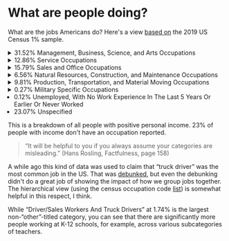 # What are people doing?

What are the jobs Americans do? Here's a view [based on][] the 2019 US Census 1% sample.

[based on]: https://github.com/ajschumacher/income "GitHub repository: ajschumacher/income"


<style>
  details {padding-left: 1em}
  summary {margin-left: -1em}
  ul {margin-top: 0em; margin-bottom: 0em; padding-left: 1em;}
</style>


<details><summary>31.52% Management, Business, Science, and Arts Occupations</summary>
<details><summary>12.62% Management, Business, and Financial Occupations</summary>
<details><summary> 8.44% Management Occupations</summary>
<ul>
<li> 0.78% Chief Executives And Legislators</li>
<li> 0.52% General And Operations Managers</li>
<li> 0.03% Advertising And Promotions Managers</li>
<li> 0.26% Marketing Managers</li>
<li> 0.25% Sales Managers</li>
<li> 0.05% Public Relations And Fundraising Managers</li>
<li> 0.03% Administrative Services Managers</li>
<li> 0.06% Facilities Managers</li>
<li> 0.32% Computer And Information Systems Managers</li>
<li> 0.64% Financial Managers</li>
<li> 0.01% Compensation And Benefits Managers</li>
<li> 0.14% Human Resources Managers</li>
<li> 0.03% Training And Development Managers</li>
<li> 0.14% Industrial Production Managers</li>
<li> 0.11% Purchasing Managers</li>
<li> 0.13% Transportation, Storage, And Distribution Managers</li>
<li> 0.45% Farmers, Ranchers, And Other Agricultural Managers</li>
<li> 0.44% Construction Managers</li>
<li> 0.50% Education And Childcare Administrators</li>
<li> 0.09% Architectural And Engineering Managers</li>
<li> 0.41% Food Service Managers</li>
<li> 0.02% Entertainment and Recreation Managers</li>
<li> 0.07% Lodging Managers</li>
<li> 0.32% Medical And Health Services Managers</li>
<li> 0.01% Natural Sciences Managers</li>
<li> 0.30% Property, Real Estate, And Community Association Managers</li>
<li> 0.21% Social And Community Service Managers</li>
<li> 0.01% Emergency Management Directors</li>
<li> 2.13% Other Managers</li>
</ul>
</details>
<details><summary> 4.18% Business and Financial Operations Occupations</summary>
<ul>
<li> 0.02% Agents And Business Managers Of Artists, Performers, And Athletes</li>
<li> 0.00% Buyers And Purchasing Agents, Farm Products</li>
<li> 0.10% Wholesale And Retail Buyers, Except Farm Products</li>
<li> 0.14% Purchasing Agents, Except Wholesale, Retail, And Farm Products</li>
<li> 0.16% Claims Adjusters, Appraisers, Examiners, And Investigators</li>
<li> 0.15% Compliance Officers</li>
<li> 0.08% Cost Estimators</li>
<li> 0.40% Human Resources Workers</li>
<li> 0.04% Compensation, Benefits, And Job Analysis Specialists</li>
<li> 0.08% Training And Development Specialists</li>
<li> 0.08% Logisticians</li>
<li> 0.31% Project Management Specialists</li>
<li> 0.49% Management Analysts</li>
<li> 0.08% Meeting, Convention, And Event Planners</li>
<li> 0.04% Fundraisers</li>
<li> 0.17% Market Research Analysts And Marketing Specialists</li>
<li> 0.18% Business Operations Specialists, All Other</li>
<li> 0.85% Accountants And Auditors</li>
<li> 0.05% Property Appraisers and Assessors</li>
<li> 0.03% Budget Analysts</li>
<li> 0.02% Credit Analysts</li>
<li> 0.13% Financial And Investment Analysts</li>
<li> 0.20% Personal Financial Advisors</li>
<li> 0.06% Insurance Underwriters</li>
<li> 0.01% Financial Examiners</li>
<li> 0.16% Credit Counselors And Loan Officers</li>
<li> 0.03% Tax Examiners And Collectors, And Revenue Agents</li>
<li> 0.07% Tax Preparers</li>
<li> 0.05% Other Financial Specialists</li>
</ul>
</details>
</details>
<details><summary> 4.91% Computer, Engineering, and Science Occupations</summary>
<details><summary> 2.40% Computer and Mathematical Occupations</summary>
<ul>
<li> 0.02% Computer And Information Research Scientists</li>
<li> 0.29% Computer Systems Analysts</li>
<li> 0.06% Information Security Analysts</li>
<li> 0.17% Computer Programmers</li>
<li> 0.74% Software Developers</li>
<li> 0.03% Software Quality Assurance Analysts and Testers</li>
<li> 0.05% Web Developers</li>
<li> 0.03% Web And Digital Interface Designers</li>
<li> 0.30% Computer Support Specialists</li>
<li> 0.06% Database Administrators and Architects</li>
<li> 0.11% Network And Computer Systems Administrators</li>
<li> 0.05% Computer Network Architects</li>
<li> 0.31% Computer Occupations, All Other</li>
<li> 0.02% Actuaries</li>
<li> 0.08% Operations Research Analysts</li>
<li> 0.08% Other Mathematical Science Occupations</li>
</ul>
</details>
<details><summary> 1.65% Architecture and Engineering Occupations</summary>
<ul>
<li> 0.10% Architects, Except Landscape And Naval</li>
<li> 0.02% Landscape Architects</li>
<li> 0.02% Surveyors, Cartographers, And Photogrammetrists</li>
<li> 0.07% Aerospace Engineers</li>
<li> 0.01% Biomedical And Agricultural Engineers</li>
<li> 0.04% Chemical Engineers</li>
<li> 0.21% Civil Engineers</li>
<li> 0.03% Computer Hardware Engineers</li>
<li> 0.13% Electrical And Electronics Engineers</li>
<li> 0.02% Environmental Engineers</li>
<li> 0.13% Industrial Engineers, Including Health And Safety</li>
<li> 0.01% Marine Engineers And Naval Architects</li>
<li> 0.03% Materials Engineers</li>
<li> 0.16% Mechanical Engineers</li>
<li> 0.02% Petroleum, Mining And Geological Engineers, Including Mining Safety Engineers</li>
<li> 0.30% Other Engineers</li>
<li> 0.03% Architectural And Civil Drafters</li>
<li> 0.05% Other Drafters</li>
<li> 0.06% Electrical And Electronic Engineering Technologists And Technicians</li>
<li> 0.20% Other Engineering Technologists And Technicians, Except Drafters</li>
<li> 0.04% Surveying And Mapping Technicians</li>
</ul>
</details>
<details><summary> 0.87% Life, Physical, and Social Science Occupations</summary>
<ul>
<li> 0.02% Agricultural And Food Scientists</li>
<li> 0.05% Biological Scientists</li>
<li> 0.02% Conservation Scientists And Foresters</li>
<li> 0.07% Other Life Scientists</li>
<li> 0.01% Astronomers And Physicists</li>
<li> 0.01% Atmospheric And Space Scientists</li>
<li> 0.05% Chemists And Materials Scientists</li>
<li> 0.02% Environmental Scientists And Specialists, Including Health</li>
<li> 0.03% Geoscientists And Hydrologists, Except Geographers</li>
<li> 0.15% Physical Scientists, All Other</li>
<li> 0.02% Economists</li>
<li> 0.01% Clinical And Counseling Psychologists</li>
<li> 0.03% School Psychologists</li>
<li> 0.08% Other Psychologists</li>
<li> 0.02% Urban And Regional Planners</li>
<li> 0.03% Other Social Scientists</li>
<li> 0.02% Agricultural And Food Science Technicians</li>
<li> 0.01% Biological Technicians</li>
<li> 0.04% Chemical Technicians</li>
<li> 0.01% Environmental Science and Geoscience Technicians, And Nuclear Technicians</li>
<li> 0.12% Other Life, Physical, And Social Science Technicians</li>
<li> 0.04% Occupational Health And Safety Specialists and Technicians</li>
</ul>
</details>
</details>
<details><summary> 9.34% Education, Legal, Community Service, Arts, and Media Occupations</summary>
<details><summary> 1.43% Community and Social Service Occupations</summary>
<ul>
<li> 0.06% Substance Abuse And Behavioral Disorder Counselors</li>
<li> 0.19% Educational, Guidance, And Career Counselors And Advisors</li>
<li> 0.02% Marriage And Family Therapists</li>
<li> 0.06% Mental Health Counselors</li>
<li> 0.01% Rehabilitation Counselors</li>
<li> 0.10% Counselors, All Other</li>
<li> 0.03% Child, Family, And School Social Workers</li>
<li> 0.04% Healthcare Social Workers</li>
<li> 0.01% Mental Health And Substance Abuse Social Workers</li>
<li> 0.33% Social Workers, All Other</li>
<li> 0.04% Probation Officers And Correctional Treatment Specialists</li>
<li> 0.11% Social And Human Service Assistants</li>
<li> 0.05% Other Community and Social Service Specialists</li>
<li> 0.28% Clergy</li>
<li> 0.04% Directors, Religious Activities And Education</li>
<li> 0.06% Religious Workers, All Other</li>
</ul>
</details>
<details><summary> 0.92% Legal Occupations</summary>
<ul>
<li> 0.62% Lawyers, And Judges, Magistrates, And Other Judicial Workers</li>
<li> 0.01% Judicial Law Clerks</li>
<li> 0.21% Paralegals And Legal Assistants</li>
<li> 0.05% Title Examiners, Abstractors, and Searchers</li>
<li> 0.03% Legal Support Workers, All Other</li>
</ul>
</details>
<details><summary> 5.28% Educational Instruction, and Library Occupations</summary>
<ul>
<li> 0.80% Postsecondary Teachers</li>
<li> 0.42% Preschool And Kindergarten Teachers</li>
<li> 1.57% Elementary And Middle School Teachers</li>
<li> 0.71% Secondary School Teachers</li>
<li> 0.22% Special Education Teachers</li>
<li> 0.14% Tutors</li>
<li> 0.41% Other Teachers and Instructors</li>
<li> 0.04% Archivists, Curators, And Museum Technicians</li>
<li> 0.12% Librarians And Media Collections Specialists</li>
<li> 0.03% Library Technicians</li>
<li> 0.75% Teaching Assistants</li>
<li> 0.08% Other Educational Instruction and Library Workers</li>
</ul>
</details>
<details><summary> 1.71% Arts, Design, Entertainment, Sports, and Media Occupations</summary>
<ul>
<li> 0.14% Artists And Related Workers</li>
<li> 0.01% Commercial And Industrial Designers</li>
<li> 0.02% Fashion Designers</li>
<li> 0.04% Floral Designers</li>
<li> 0.16% Graphic Designers</li>
<li> 0.05% Interior Designers</li>
<li> 0.01% Merchandise Displayer And Windows Trimmers</li>
<li> 0.17% Other Designers</li>
<li> 0.04% Actors</li>
<li> 0.09% Producers And Directors</li>
<li> 0.02% Athletes and Sports Competitors</li>
<li> 0.15% Coaches and Scouts</li>
<li> 0.03% Umpires, Referees, And Other Sports Officials</li>
<li> 0.01% Dancers And Choreographers</li>
<li> 0.03% Music Directors and Composers</li>
<li> 0.10% Musicians and Singers</li>
<li> 0.01% Disc Jockeys, Except Radio</li>
<li> 0.02% Entertainers And Performers, Sports and Related Workers, All Other</li>
<li> 0.01% Broadcast Announcers And Radio Disc Jockeys</li>
<li> 0.04% News Analysts, Reporters, And Journalists</li>
<li> 0.06% Public Relations Specialists</li>
<li> 0.07% Editors</li>
<li> 0.03% Technical Writers</li>
<li> 0.13% Writers And Authors</li>
<li> 0.05% Interpreters and Translators</li>
<li> 0.02% Court Reporters and Simultaneous Captioners</li>
<li> 0.01% Media And Communication Workers, All Other</li>
<li> 0.05% Other Media And Communication Equipment Workers</li>
<li> 0.10% Photographers</li>
<li> 0.05% Television, Video, And Film Camera Operators And Editors</li>
</ul>
</details>
</details>
<details><summary> 4.65% Healthcare Practitioners and Technical Occupations</summary>
<ul>
<li> 0.03% Chiropractors</li>
<li> 0.09% Dentists</li>
<li> 0.05% Dietitians And Nutritionists</li>
<li> 0.02% Optometrists</li>
<li> 0.16% Pharmacists</li>
<li> 0.45% Physicians</li>
<li> 0.03% Surgeons</li>
<li> 0.07% Physician Assistants</li>
<li> 0.01% Podiatrists</li>
<li> 0.01% Audiologists</li>
<li> 0.07% Occupational Therapists</li>
<li> 0.13% Physical Therapists</li>
<li> 0.01% Radiation Therapists</li>
<li> 0.01% Recreational Therapists</li>
<li> 0.05% Respiratory Therapists</li>
<li> 0.09% Speech-Language Pathologists</li>
<li> 0.08% Other Therapists</li>
<li> 0.05% Veterinarians</li>
<li> 1.62% Registered Nurses</li>
<li> 0.02% Nurse Anesthetists</li>
<li> 0.11% Nurse Practitioners, And Nurse Midwives</li>
<li> 0.01% Acupuncturists</li>
<li> 0.01% Healthcare Diagnosing Or Treating Practitioners, All Other</li>
<li> 0.16% Clinical Laboratory Technologists And Technicians</li>
<li> 0.10% Dental Hygienists</li>
<li> 0.02% Cardiovascular Technologists and Technicians</li>
<li> 0.04% Diagnostic Medical Sonographers</li>
<li> 0.11% Radiologic Technologists And Technicians</li>
<li> 0.02% Magnetic Resonance Imaging Technologists</li>
<li> 0.01% Nuclear Medicine Technologists and Medical Dosimetrists</li>
<li> 0.06% Emergency Medical Technicians</li>
<li> 0.06% Paramedics</li>
<li> 0.16% Pharmacy Technicians</li>
<li> 0.03% Psychiatric Technicians</li>
<li> 0.05% Surgical Technologists</li>
<li> 0.07% Veterinary Technologists and Technicians</li>
<li> 0.03% Dietetic Technicians And Ophthalmic Medical Technicians</li>
<li> 0.32% Licensed Practical And Licensed Vocational Nurses</li>
<li> 0.09% Medical Records Specialists</li>
<li> 0.03% Opticians, Dispensing</li>
<li> 0.07% Miscellaneous Health Technologists and Technicians</li>
<li> 0.05% Other Healthcare Practitioners and Technical Occupations</li>
</ul>
</details>
</details>
<details><summary>12.86% Service Occupations</summary>
<details><summary> 2.29% Healthcare Support Occupations</summary>
<ul>
<li> 0.24% Home Health Aides</li>
<li> 0.66% Personal Care Aides</li>
<li> 0.59% Nursing Assistants</li>
<li> 0.03% Orderlies and Psychiatric Aides</li>
<li> 0.03% Occupational Therapy Assistants And Aides</li>
<li> 0.06% Physical Therapist Assistants And Aides</li>
<li> 0.09% Massage Therapists</li>
<li> 0.14% Dental Assistants</li>
<li> 0.24% Medical Assistants</li>
<li> 0.03% Medical Transcriptionists</li>
<li> 0.02% Pharmacy Aides</li>
<li> 0.03% Veterinary Assistants And Laboratory Animal Caretakers</li>
<li> 0.05% Phlebotomists</li>
<li> 0.08% Other Healthcare Support Workers</li>
</ul>
</details>
<details><summary> 1.69% Protective Service Occupations</summary>
<ul>
<li> 0.02% First-Line Supervisors Of Correctional Officers</li>
<li> 0.06% First-Line Supervisors Of Police And Detectives</li>
<li> 0.03% First-Line Supervisors Of Firefighting And Prevention Workers</li>
<li> 0.04% Miscellaneous First-Line Supervisors, Protective Service Workers</li>
<li> 0.16% Firefighters</li>
<li> 0.01% Fire Inspectors</li>
<li> 0.01% Bailiffs</li>
<li> 0.18% Correctional Officers and Jailers</li>
<li> 0.07% Detectives And Criminal Investigators</li>
<li> 0.01% Fish And Game Wardens And Parking Enforcement Officers</li>
<li> 0.38% Police Officers</li>
<li> 0.01% Animal Control Workers</li>
<li> 0.05% Private Detectives And Investigators</li>
<li> 0.44% Security Guards And Gambling Surveillance Officers</li>
<li> 0.03% Crossing Guards And Flaggers</li>
<li> 0.02% Transportation Security Screeners</li>
<li> 0.02% School Bus Monitors</li>
<li> 0.15% Other Protective Service Workers</li>
</ul>
</details>
<details><summary> 4.05% Food Preparation and Serving Related Occupations</summary>
<ul>
<li> 0.21% Chefs And Head Cooks</li>
<li> 0.23% First-Line Supervisors Of Food Preparation And Serving Workers</li>
<li> 1.04% Cooks</li>
<li> 0.48% Food Preparation Workers</li>
<li> 0.19% Bartenders</li>
<li> 0.34% Fast Food And Counter Workers</li>
<li> 0.95% Waiters And Waitresses</li>
<li> 0.09% Food Servers, Nonrestaurant</li>
<li> 0.16% Dining Room And Cafeteria Attendants And Bartender Helpers</li>
<li> 0.18% Dishwashers</li>
<li> 0.17% Hosts And Hostesses, Restaurant, Lounge, And Coffee Shop</li>
<li> 0.01% Food Preparation and Serving Related Workers, All Other</li>
</ul>
</details>
<details><summary> 2.68% Building and Grounds Cleaning and Maintenance Occupations</summary>
<ul>
<li> 0.11% First-Line Supervisors Of Housekeeping And Janitorial Workers</li>
<li> 0.07% First-Line Supervisors Of Landscaping, Lawn Service, And Groundskeeping Workers</li>
<li> 1.21% Janitors And Building Cleaners</li>
<li> 0.62% Maids And Housekeeping Cleaners</li>
<li> 0.04% Pest Control Workers</li>
<li> 0.58% Landscaping And Groundskeeping Workers</li>
<li> 0.04% Tree Trimmers and Pruners</li>
<li> 0.01% Other Grounds Maintenance Workers</li>
</ul>
</details>
<details><summary> 2.15% Personal Care and Service Occupations</summary>
<ul>
<li> 0.05% Supervisors Of Personal Care And Service Workers</li>
<li> 0.03% Animal Trainers</li>
<li> 0.15% Animal Caretakers</li>
<li> 0.05% Gambling Services Workers</li>
<li> 0.03% Ushers, Lobby Attendants, And Ticket Takers</li>
<li> 0.15% Other Entertainment Attendants And Related Workers</li>
<li> 0.01% Embalmers, Crematory Operators And Funeral Attendants</li>
<li> 0.02% Morticians, Undertakers, And Funeral Arrangers</li>
<li> 0.05% Barbers</li>
<li> 0.37% Hairdressers, Hairstylists, And Cosmetologists</li>
<li> 0.10% Manicurists And Pedicurists</li>
<li> 0.03% Skincare Specialists</li>
<li> 0.01% Other Personal Appearance Workers</li>
<li> 0.04% Baggage Porters, Bellhops, And Concierges</li>
<li> 0.05% Tour And Travel Guides</li>
<li> 0.56% Childcare Workers</li>
<li> 0.13% Exercise Trainers And Group Fitness Instructors</li>
<li> 0.17% Recreation Workers</li>
<li> 0.06% Residential Advisors</li>
<li> 0.07% Personal Care and Service Workers, All Other</li>
</ul>
</details>
</details>
<details><summary>15.79% Sales and Office Occupations</summary>
<details><summary> 7.40% Sales and Related Occupations</summary>
<ul>
<li> 1.36% First-Line Supervisors Of Retail Sales Workers</li>
<li> 0.52% First-Line Supervisors Of Non-Retail Sales Workers</li>
<li> 1.57% Cashiers</li>
<li> 0.04% Counter And Rental Clerks</li>
<li> 0.06% Parts Salespersons</li>
<li> 1.60% Retail Salespersons</li>
<li> 0.06% Advertising Sales Agents</li>
<li> 0.29% Insurance Sales Agents</li>
<li> 0.11% Securities, Commodities, And Financial Services Sales Agents</li>
<li> 0.04% Travel Agents</li>
<li> 0.30% Sales Representatives Of Services, Except Advertising, Insurance, Financial Services, And Travel</li>
<li> 0.65% Sales Representatives, Wholesale And Manufacturing</li>
<li> 0.03% Models, Demonstrators, And Product Promoters</li>
<li> 0.49% Real Estate Brokers And Sales Agents</li>
<li> 0.03% Sales Engineers</li>
<li> 0.02% Telemarketers</li>
<li> 0.06% Door-To-Door Sales Workers, News And Street Vendors, And Related Workers</li>
<li> 0.16% Sales And Related Workers, All Other</li>
</ul>
</details>
<details><summary> 8.40% Office and Administrative Support Occupations</summary>
<ul>
<li> 0.52% First-Line Supervisors Of Office And Administrative Support Workers</li>
<li> 0.01% Switchboard Operators, Including Answering Service</li>
<li> 0.02% Telephone Operators</li>
<li> 0.01% Communications Equipment Operators, All Other</li>
<li> 0.06% Bill And Account Collectors</li>
<li> 0.22% Billing And Posting Clerks</li>
<li> 0.66% Bookkeeping, Accounting, And Auditing Clerks</li>
<li> 0.08% Payroll And Timekeeping Clerks</li>
<li> 0.02% Procurement Clerks</li>
<li> 0.15% Tellers</li>
<li> 0.06% Other Financial Clerks</li>
<li> 0.04% Court, Municipal, And License Clerks</li>
<li> 0.02% Credit Authorizers, Checkers, And Clerks</li>
<li> 1.25% Customer Service Representatives</li>
<li> 0.04% Eligibility Interviewers, Government Programs</li>
<li> 0.09% File Clerks</li>
<li> 0.07% Hotel, Motel, And Resort Desk Clerks</li>
<li> 0.09% Interviewers, Except Eligibility And Loan</li>
<li> 0.07% Library Assistants, Clerical</li>
<li> 0.06% Loan Interviewers And Clerks</li>
<li> 0.01% New Accounts Clerks</li>
<li> 0.05% Correspondence Clerks And Order Clerks</li>
<li> 0.03% Human Resources Assistants, Except Payroll And Timekeeping</li>
<li> 0.63% Receptionists And Information Clerks</li>
<li> 0.06% Reservation And Transportation Ticket Agents And Travel Clerks</li>
<li> 0.07% Other Information And Records Clerks</li>
<li> 0.01% Cargo And Freight Agents</li>
<li> 0.15% Couriers And Messengers</li>
<li> 0.05% Public Safety Telecommunicators</li>
<li> 0.09% Dispatchers, Except Police, Fire, And Ambulance</li>
<li> 0.01% Meter Readers, Utilities</li>
<li> 0.07% Postal Service Clerks</li>
<li> 0.18% Postal Service Mail Carriers</li>
<li> 0.03% Postal Service Mail Sorters, Processors, And Processing Machine Operators</li>
<li> 0.15% Production, Planning, And Expediting Clerks</li>
<li> 0.28% Shipping, Receiving, And Inventory Clerks</li>
<li> 0.04% Weighers, Measurers, Checkers, And Samplers, Recordkeeping</li>
<li> 0.14% Executive Secretaries And Executive Administrative Assistants</li>
<li> 0.04% Legal Secretaries and Administrative Assistants</li>
<li> 0.04% Medical Secretaries and Administrative Assistants</li>
<li> 1.34% Secretaries And Administrative Assistants, Except Legal, Medical, And Executive</li>
<li> 0.16% Data Entry Keyers</li>
<li> 0.03% Word Processors And Typists</li>
<li> 0.09% Insurance Claims And Policy Processing Clerks</li>
<li> 0.04% Mail Clerks And Mail Machine Operators, Except Postal Service</li>
<li> 0.71% Office Clerks, General</li>
<li> 0.02% Office Machine Operators, Except Computer</li>
<li> 0.01% Proofreaders And Copy Markers</li>
<li> 0.01% Statistical Assistants</li>
<li> 0.32% Other Office And Administrative Support Workers</li>
</ul>
</details>
</details>
<details><summary> 6.56% Natural Resources, Construction, and Maintenance Occupations</summary>
<details><summary> 0.55% Farming, Fishing, and Forestry Occupations</summary>
<ul>
<li> 0.02% First-Line Supervisors Of Farming, Fishing, And Forestry Workers</li>
<li> 0.01% Agricultural Inspectors</li>
<li> 0.03% Graders And Sorters, Agricultural Products</li>
<li> 0.42% Other Agricultural Workers</li>
<li> 0.03% Fishing And Hunting Workers</li>
<li> 0.01% Forest And Conservation Workers</li>
<li> 0.04% Logging Workers</li>
</ul>
</details>
<details><summary> 3.64% Construction and Extraction Occupations</summary>
<ul>
<li> 0.31% First-Line Supervisors Of Construction Trades And Extraction Workers</li>
<li> 0.01% Boilermakers</li>
<li> 0.07% Brickmasons, Blockmasons, Stonemasons, And Reinforcing Iron And Rebar Workers</li>
<li> 0.59% Carpenters</li>
<li> 0.06% Carpet, Floor, And Tile Installers And Finishers</li>
<li> 0.03% Cement Masons, Concrete Finishers, And Terrazzo Workers</li>
<li> 0.78% Construction Laborers</li>
<li> 0.22% Construction Equipment Operators</li>
<li> 0.05% Drywall Installers, Ceiling Tile Installers, And Tapers</li>
<li> 0.44% Electricians</li>
<li> 0.02% Glaziers</li>
<li> 0.02% Insulation Workers</li>
<li> 0.24% Painters and Paperhangers</li>
<li> 0.02% Pipelayers</li>
<li> 0.28% Plumbers, Pipefitters, And Steamfitters</li>
<li> 0.01% Plasterers And Stucco Masons</li>
<li> 0.09% Roofers</li>
<li> 0.07% Sheet Metal Workers</li>
<li> 0.03% Structural Iron And Steel Workers</li>
<li> 0.01% Solar Photovoltaic Installers</li>
<li> 0.02% Helpers, Construction Trades</li>
<li> 0.06% Construction And Building Inspectors</li>
<li> 0.01% Elevator And Escalator Installers And Repairers</li>
<li> 0.01% Fence Erectors</li>
<li> 0.01% Hazardous Materials Removal Workers</li>
<li> 0.05% Highway Maintenance Workers</li>
<li> 0.00% Rail-Track Laying And Maintenance Equipment Operators</li>
<li> 0.02% Other Construction And Related Workers</li>
<li> 0.02% Derrick, Rotary Drill, And Service Unit Operators, And Roustabouts, Oil, Gas, And Mining</li>
<li> 0.02% Surface Mining Machine Operators And Earth Drillers</li>
<li> 0.01% Explosives Workers, Ordnance Handling Experts, and Blasters</li>
<li> 0.03% Underground Mining Machine Operators</li>
<li> 0.03% Other Extraction Workers</li>
</ul>
</details>
<details><summary> 2.37% Installation, Maintenance, and Repair Occupations</summary>
<ul>
<li> 0.12% First-Line Supervisors Of Mechanics, Installers, And Repairers</li>
<li> 0.07% Computer, Automated Teller, And Office Machine Repairers</li>
<li> 0.08% Radio And Telecommunications Equipment Installers And Repairers</li>
<li> 0.01% Avionics Technicians</li>
<li> 0.01% Electric Motor, Power Tool, And Related Repairers</li>
<li> 0.02% Other Electrical And Electronic Equipment Mechanics, Installers, And Repairers</li>
<li> 0.01% Audiovisual Equipment Installers And Repairers</li>
<li> 0.02% Security And Fire Alarm Systems Installers</li>
<li> 0.09% Aircraft Mechanics And Service Technicians</li>
<li> 0.07% Automotive Body And Related Repairers</li>
<li> 0.01% Automotive Glass Installers And Repairers</li>
<li> 0.39% Automotive Service Technicians And Mechanics</li>
<li> 0.15% Bus And Truck Mechanics And Diesel Engine Specialists</li>
<li> 0.12% Heavy Vehicle And Mobile Equipment Service Technicians And Mechanics</li>
<li> 0.03% Small Engine Mechanics</li>
<li> 0.04% Miscellaneous Vehicle And Mobile Equipment Mechanics, Installers, And Repairers</li>
<li> 0.01% Control And Valve Installers And Repairers</li>
<li> 0.20% Heating, Air Conditioning, And Refrigeration Mechanics And Installers</li>
<li> 0.02% Home Appliance Repairers</li>
<li> 0.20% Industrial And Refractory Machinery Mechanics</li>
<li> 0.34% Maintenance And Repair Workers, General</li>
<li> 0.02% Maintenance Workers, Machinery</li>
<li> 0.03% Millwrights</li>
<li> 0.06% Electrical Power-Line Installers And Repairers</li>
<li> 0.06% Telecommunications Line Installers And Repairers</li>
<li> 0.03% Precision Instrument And Equipment Repairers</li>
<li> 0.02% Coin, Vending, And Amusement Machine Servicers And Repairers</li>
<li> 0.01% Locksmiths And Safe Repairers</li>
<li> 0.00% Riggers</li>
<li> 0.01% Helpers--Installation, Maintenance, And Repair Workers</li>
<li> 0.11% Other Installation, Maintenance, And Repair Workers</li>
</ul>
</details>
</details>
<details><summary> 9.81% Production, Transportation, and Material Moving Occupations</summary>
<details><summary> 4.19% Production Occupations</summary>
<ul>
<li> 0.37% First-Line Supervisors Of Production And Operating Workers</li>
<li> 0.06% Electrical, Electronics, And Electromechanical Assemblers</li>
<li> 0.01% Engine And Other Machine Assemblers</li>
<li> 0.01% Structural Metal Fabricators And Fitters</li>
<li> 0.48% Other Assemblers And Fabricators</li>
<li> 0.10% Bakers</li>
<li> 0.10% Butchers And Other Meat, Poultry, And Fish Processing Workers</li>
<li> 0.01% Food And Tobacco Roasting, Baking, And Drying Machine Operators And Tenders</li>
<li> 0.04% Food Batchmakers</li>
<li> 0.01% Food Cooking Machine Operators And Tenders</li>
<li> 0.06% Food Processing Workers, All Other</li>
<li> 0.06% Computer Numerically Controlled Tool Operators And Programmers</li>
<li> 0.02% Forming Machine Setters, Operators, And Tenders, Metal And Plastic</li>
<li> 0.04% Cutting, Punching, And Press Machine Setters, Operators, And Tenders, Metal And Plastic</li>
<li> 0.02% Grinding, Lapping, Polishing, And Buffing Machine Tool Setters, Operators, And Tenders, Metal And Plastic</li>
<li> 0.01% Other Machine Tool Setters, Operators, And Tenders, Metal and Plastic</li>
<li> 0.19% Machinists</li>
<li> 0.01% Metal Furnace Operators, Tenders, Pourers, And Casters</li>
<li> 0.02% Model Makers, Patternmakers, And Molding Machine Setters, Metal And Plastic</li>
<li> 0.03% Tool And Die Makers</li>
<li> 0.30% Welding, Soldering, And Brazing Workers</li>
<li> 0.19% Other Metal Workers And Plastic Workers</li>
<li> 0.01% Prepress Technicians And Workers</li>
<li> 0.08% Printing Press Operators</li>
<li> 0.01% Print Binding And Finishing Workers</li>
<li> 0.07% Laundry And Dry-Cleaning Workers</li>
<li> 0.02% Pressers, Textile, Garment, And Related Materials</li>
<li> 0.08% Sewing Machine Operators</li>
<li> 0.01% Shoe And Leather Workers</li>
<li> 0.04% Tailors, Dressmakers, And Sewers</li>
<li> 0.01% Textile Machine Setters, Operators, And Tenders</li>
<li> 0.02% Upholsterers</li>
<li> 0.01% Other Textile, Apparel, And Furnishings Workers</li>
<li> 0.03% Cabinetmakers And Bench Carpenters</li>
<li> 0.01% Furniture Finishers</li>
<li> 0.02% Sawing Machine Setters, Operators, And Tenders, Wood</li>
<li> 0.01% Woodworking Machine Setters, Operators, And Tenders, Except Sawing</li>
<li> 0.02% Other Woodworkers</li>
<li> 0.03% Power Plant Operators, Distributors, And Dispatchers</li>
<li> 0.06% Stationary Engineers And Boiler Operators</li>
<li> 0.05% Water And Wastewater Treatment Plant And System Operators</li>
<li> 0.02% Miscellaneous Plant And System Operators</li>
<li> 0.03% Chemical Processing Machine Setters, Operators, And Tenders</li>
<li> 0.04% Crushing, Grinding, Polishing, Mixing, And Blending Workers</li>
<li> 0.04% Cutting Workers</li>
<li> 0.01% Extruding, Forming, Pressing, And Compacting Machine Setters, Operators, And Tenders</li>
<li> 0.01% Furnace, Kiln, Oven, Drier, And Kettle Operators And Tenders</li>
<li> 0.40% Inspectors, Testers, Sorters, Samplers, And Weighers</li>
<li> 0.02% Jewelers And Precious Stone And Metal Workers</li>
<li> 0.04% Dental And Ophthalmic Laboratory Technicians And Medical Appliance Technicians</li>
<li> 0.12% Packaging And Filling Machine Operators And Tenders</li>
<li> 0.07% Painting Workers</li>
<li> 0.01% Photographic Process Workers And Processing Machine Operators</li>
<li> 0.01% Adhesive Bonding Machine Operators And Tenders</li>
<li> 0.00% Etchers And Engravers</li>
<li> 0.01% Molders, Shapers, And Casters, Except Metal And Plastic</li>
<li> 0.01% Paper Goods Machine Setters, Operators, And Tenders</li>
<li> 0.01% Tire Builders</li>
<li> 0.04% Helpers--Production Workers</li>
<li> 0.59% Miscellaneous Production Workers, Including Equipment Operators And Tenders</li>
</ul>
</details>
<details><summary> 5.61% Transportation and Material Moving Occupations</summary>
<details><summary> 2.93% Transportation Occupations</summary>
<ul>
<li> 0.12% Supervisors Of Transportation And Material Moving Workers</li>
<li> 0.11% Aircraft Pilots And Flight Engineers</li>
<li> 0.02% Air Traffic Controllers And Airfield Operations Specialists</li>
<li> 0.05% Flight Attendants</li>
<li> 0.00% Ambulance Drivers And Attendants, Except Emergency Medical Technicians</li>
<li> 0.18% Bus Drivers, School</li>
<li> 0.12% Bus Drivers, Transit And Intercity</li>
<li> 1.74% Driver/Sales Workers And Truck Drivers</li>
<li> 0.05% Shuttle Drivers And Chauffeurs</li>
<li> 0.19% Taxi Drivers</li>
<li> 0.09% Motor Vehicle Operators, All Other</li>
<li> 0.02% Locomotive Engineers And Operators</li>
<li> 0.02% Railroad Conductors And Yardmasters</li>
<li> 0.01% Other Rail Transportation Workers</li>
<li> 0.02% Sailors And Marine Oilers, And Ship Engineers</li>
<li> 0.03% Ship And Boat Captains And Operators</li>
<li> 0.04% Parking Attendants</li>
<li> 0.05% Transportation Service Attendants</li>
<li> 0.02% Transportation Inspectors</li>
<li> 0.02% Passenger Attendants</li>
<li> 0.01% Other Transportation Workers</li>
</ul>
</details>
<details><summary> 2.69% Material Moving Occupations</summary>
<ul>
<li> 0.03% Crane And Tower Operators</li>
<li> 0.01% Conveyor, Dredge, And Hoist and Winch Operators</li>
<li> 0.27% Industrial Truck And Tractor Operators</li>
<li> 0.17% Cleaners Of Vehicles And Equipment</li>
<li> 1.14% Laborers And Freight, Stock, And Material Movers, Hand</li>
<li> 0.02% Machine Feeders And Offbearers</li>
<li> 0.22% Packers And Packagers, Hand</li>
<li> 0.73% Stockers And Order Fillers</li>
<li> 0.01% Pumping Station Operators</li>
<li> 0.04% Refuse And Recyclable Material Collectors</li>
<li> 0.04% Other Material Moving Workers</li>
</ul>
</details>
</details>
</details>
<details><summary> 0.27% Military Specific Occupations</summary>
<ul>
<li> 0.03% Military Officer Special And Tactical Operations Leaders</li>
<li> 0.03% First-Line Enlisted Military Supervisors</li>
<li> 0.09% Military Enlisted Tactical Operations And Air/Weapons Specialists And Crew Members</li>
<li> 0.13% Military, Rank Not Specified</li>
</details>
<ul>
<li> 0.12% Unemployed, With No Work Experience In The Last 5 Years Or Earlier Or Never Worked</li>
<li>23.07% Unspecified</li>
</ul>


This is a breakdown of all people with positive personal income. 23%
of people with income don't have an occupation reported.


> “It will be helpful to you if you always assume your categories are
> misleading.” (Hans Rosling, Factfulness, page 158)


A while ago this kind of data was used to claim that “truck driver”
was the most common job in the US. That was [debunked][], but even the
debunking didn't do a great job of showing the impact of how we group
jobs together. The hierarchical view (using the census occupation code
[list][]) is somewhat helpful in this respect, I think.

[debunked]: https://www.marketwatch.com/story/no-truck-driver-isnt-the-most-common-job-in-your-state-2015-02-12 "Opinion: No, ‘truck driver’ isn’t the most common job in your state"
[list]: https://www2.census.gov/programs-surveys/demo/guidance/industry-occupation/2018-occupation-code-list-and-crosswalk.xlsx "2018 Census Occupation Code List"


While “Driver/Sales Workers And Truck Drivers” at 1.74% is the largest
non-“other”-titled category, you can see that there are significantly
more people working at K-12 schools, for example, across various
subcategories of teachers.
